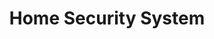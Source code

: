 ---
layout: page
title: Home Security System
description: A Home Security System with a variety of features coded in Arduino C, and built with an Arduino Uno and breadboards.
img: /assets/img/tej4mp_isp/DIAGRAM.png
importance: 3
redirect: https://github.com/thejammerr/Home-Security-System
github: https://github.com/thejammerr/Home-Security-System
---